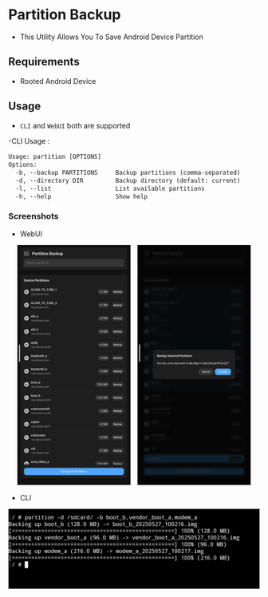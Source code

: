 # Partition Backup
- This Utility Allows You To Save Android Device Partition


## Requirements
- Rooted Android Device

## Usage

- `CLI` and `WebUI` both are supported



-CLI Usage :
```
Usage: partition [OPTIONS]
Options:
  -b, --backup PARTITIONS     Backup partitions (comma-separated)
  -d, --directory DIR         Backup directory (default: current)
  -l, --list                  List available partitions
  -h, --help                  Show help
```


### Screenshots
- WebUI

<p align="center">
  <img src="./images/webui1.png" alt="WebUI 1" width="45%" style="margin-right:10px;">
  <img src="./images/webui2.png" alt="WebUI 2" width="45%">
</p>

- CLI

![CLI](./images/cli.png)
